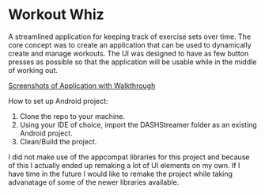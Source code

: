 Workout Whiz
================

A streamlined application for keeping track of exercise sets over time.  The core concept was to create an application that can be used to dynamically create and manage workouts.  The UI was designed to have as few button presses as possible so that the application will be usable while in the middle of working out.

[Screenshots of Application with Walkthrough](http://imgur.com/a/iGVkn)

How to set up Android project:

1. Clone the repo to your machine.
2. Using your IDE of choice, import the DASHStreamer folder as an existing Android project.
3. Clean/Build the project.

I did not make use of the appcompat libraries for this project and because of this I actually ended up remaking a lot of UI elements on my own.  If I have time in the future I would like to remake the project while taking advanatage of some of the newer libraries available.
